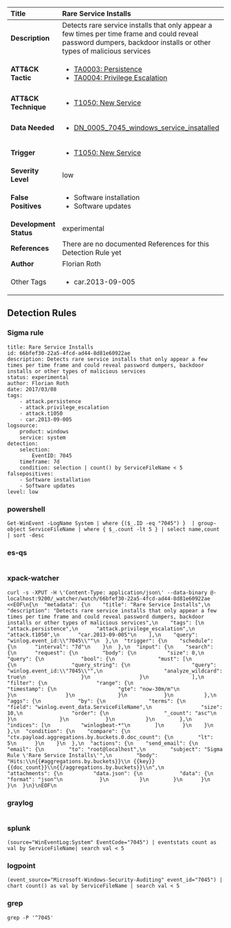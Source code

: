 | Title                    | Rare Service Installs       |
|:-------------------------|:------------------|
| **Description**          | Detects rare service installs that only appear a few times per time frame and could reveal password dumpers, backdoor installs or other types of malicious services |
| **ATT&amp;CK Tactic**    |  <ul><li>[TA0003: Persistence](https://attack.mitre.org/tactics/TA0003)</li><li>[TA0004: Privilege Escalation](https://attack.mitre.org/tactics/TA0004)</li></ul>  |
| **ATT&amp;CK Technique** | <ul><li>[T1050: New Service](https://attack.mitre.org/techniques/T1050)</li></ul>  |
| **Data Needed**          | <ul><li>[DN_0005_7045_windows_service_insatalled](../Data_Needed/DN_0005_7045_windows_service_insatalled.md)</li></ul>  |
| **Trigger**              | <ul><li>[T1050: New Service](../Triggers/T1050.md)</li></ul>  |
| **Severity Level**       | low |
| **False Positives**      | <ul><li>Software installation</li><li>Software updates</li></ul>  |
| **Development Status**   | experimental |
| **References**           |  There are no documented References for this Detection Rule yet  |
| **Author**               | Florian Roth |
| Other Tags           | <ul><li>car.2013-09-005</li></ul> | 

## Detection Rules

### Sigma rule

```
title: Rare Service Installs
id: 66bfef30-22a5-4fcd-ad44-8d81e60922ae
description: Detects rare service installs that only appear a few times per time frame and could reveal password dumpers, backdoor installs or other types of malicious services
status: experimental
author: Florian Roth
date: 2017/03/08
tags:
    - attack.persistence
    - attack.privilege_escalation
    - attack.t1050
    - car.2013-09-005
logsource:
    product: windows
    service: system
detection:
    selection:
        EventID: 7045
    timeframe: 7d
    condition: selection | count() by ServiceFileName < 5
falsepositives:
    - Software installation
    - Software updates
level: low

```





### powershell
    
```
Get-WinEvent -LogName System | where {($_.ID -eq "7045") }  | group-object ServiceFileName | where { $_.count -lt 5 } | select name,count | sort -desc
```


### es-qs
    
```

```


### xpack-watcher
    
```
curl -s -XPUT -H \'Content-Type: application/json\' --data-binary @- localhost:9200/_watcher/watch/66bfef30-22a5-4fcd-ad44-8d81e60922ae <<EOF\n{\n  "metadata": {\n    "title": "Rare Service Installs",\n    "description": "Detects rare service installs that only appear a few times per time frame and could reveal password dumpers, backdoor installs or other types of malicious services",\n    "tags": [\n      "attack.persistence",\n      "attack.privilege_escalation",\n      "attack.t1050",\n      "car.2013-09-005"\n    ],\n    "query": "winlog.event_id:\\"7045\\""\n  },\n  "trigger": {\n    "schedule": {\n      "interval": "7d"\n    }\n  },\n  "input": {\n    "search": {\n      "request": {\n        "body": {\n          "size": 0,\n          "query": {\n            "bool": {\n              "must": [\n                {\n                  "query_string": {\n                    "query": "winlog.event_id:\\"7045\\"",\n                    "analyze_wildcard": true\n                  }\n                }\n              ],\n              "filter": {\n                "range": {\n                  "timestamp": {\n                    "gte": "now-30m/m"\n                  }\n                }\n              }\n            }\n          },\n          "aggs": {\n            "by": {\n              "terms": {\n                "field": "winlog.event_data.ServiceFileName",\n                "size": 10,\n                "order": {\n                  "_count": "asc"\n                }\n              }\n            }\n          }\n        },\n        "indices": [\n          "winlogbeat-*"\n        ]\n      }\n    }\n  },\n  "condition": {\n    "compare": {\n      "ctx.payload.aggregations.by.buckets.0.doc_count": {\n        "lt": 5\n      }\n    }\n  },\n  "actions": {\n    "send_email": {\n      "email": {\n        "to": "root@localhost",\n        "subject": "Sigma Rule \'Rare Service Installs\'",\n        "body": "Hits:\\n{{#aggregations.by.buckets}}\\n {{key}} {{doc_count}}\\n{{/aggregations.by.buckets}}\\n",\n        "attachments": {\n          "data.json": {\n            "data": {\n              "format": "json"\n            }\n          }\n        }\n      }\n    }\n  }\n}\nEOF\n
```


### graylog
    
```

```


### splunk
    
```
(source="WinEventLog:System" EventCode="7045") | eventstats count as val by ServiceFileName| search val < 5
```


### logpoint
    
```
(event_source="Microsoft-Windows-Security-Auditing" event_id="7045") | chart count() as val by ServiceFileName | search val < 5
```


### grep
    
```
grep -P '^7045'
```



